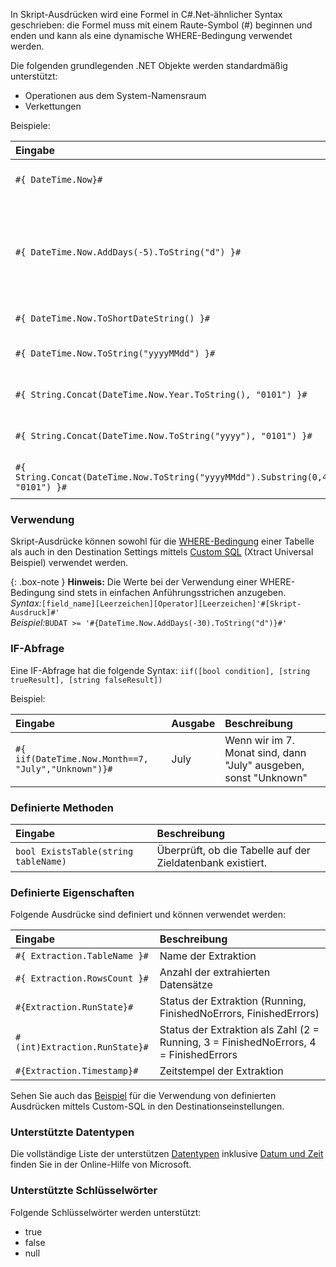 
In Skript-Ausdrücken wird eine Formel in C#.Net-ähnlicher Syntax geschrieben: die Formel muss mit einem Raute-Symbol (#) beginnen und enden und kann als eine dynamische WHERE-Bedingung verwendet werden.

Die folgenden grundlegenden .NET Objekte werden standardmäßig unterstützt:
- Operationen aus dem System-Namensraum
- Verkettungen

Beispiele:

|Eingabe|Ausgabe|Beschreibung|
|:---|:---|:---|
|```#{ DateTime.Now}#``` | DD.MM.YYYY HH:MM:SS | Jetziges Datum und Zeitstempel  |
| ```#{ DateTime.Now.AddDays(-5).ToString("d") }#```     							  | DD.MM.YYYY          | Datum vor 5 Tagen. Wenn heutiges Datum 10.01.2020, dann wird 05.01.2020 ausgegeben.|
| ```#{ DateTime.Now.ToShortDateString() }#```                                        | DD.MM.YYYY        | Jetziges Datum  |
| ```#{ DateTime.Now.ToString("yyyyMMdd") }#```                                       | yyyyMMdd            | Jetziges Datum im SAP-Format |
| ```#{ String.Concat(DateTime.Now.Year.ToString(), "0101") }#```                     | yyyy0101            | Jetziges Jahr mit "0101" verketten |
| ```#{ String.Concat(DateTime.Now.ToString("yyyy"), "0101") }#```                    | yyyy0101            | Jetziges Jahr mit "0101" verketten |
| ```#{ String.Concat(DateTime.Now.ToString("yyyyMMdd").Substring(0,4), "0101") }#``` | yyyy0101            | Jetziges Jahr mit "0101" verketten |



### Verwendung

Skript-Ausdrücke können sowohl für die [WHERE-Bedingung](../table/where-bedingung) einer Tabelle als auch in den Destination Settings mittels [Custom SQL](https://help.theobald-software.com/de/xtract-universal/xu-destinationen/microsoft-sql-server/sql-server-custom-sql) (Xtract Universal Beispiel) verwendet werden. 

{: .box-note }
**Hinweis:** Die Werte bei der Verwendung einer WHERE-Bedingung sind stets in einfachen Anführungsstrichen anzugeben.<br>
*Syntax:*```[field_name][Leerzeichen][Operator][Leerzeichen]'#[Skript-Ausdruck]#'```<br>
*Beispiel:*```BUDAT >= '#{DateTime.Now.AddDays(-30).ToString("d")}#'```


### IF-Abfrage

Eine IF-Abfrage hat die folgende Syntax: ```iif([bool condition], [string trueResult], [string falseResult])```

Beispiel:

| Eingabe                                                | Ausgabe   |   Beschreibung |
|:---|:---|:---|
|```#{ iif(DateTime.Now.Month==7, "July","Unknown")}#``` | July   | Wenn wir im 7. Monat sind, dann "July" ausgeben, sonst "Unknown"


### Definierte Methoden

|    Eingabe                        | Beschreibung                                                                         |
|:--------------------------------------|:------------------------------------------------------------------------------|
| ```bool ExistsTable(string tableName)``` | Überprüft, ob die Tabelle auf der Zieldatenbank existiert.|


### Definierte Eigenschaften

Folgende Ausdrücke sind definiert und können verwendet werden: 

| Eingabe                           | Beschreibung                                                                         |
|:--------------------------------------|:------------------------------------------------------------------------------|
| ```#{ Extraction.TableName }#``` | Name der Extraktion |
| ```#{ Extraction.RowsCount }#``` | Anzahl der extrahierten Datensätze |
| ```#{Extraction.RunState}#``` | Status der Extraktion (Running, FinishedNoErrors, FinishedErrors) |
| ```#(int)Extraction.RunState}#``` | Status der Extraktion als Zahl (2 = Running, 3 = FinishedNoErrors, 4 = FinishedErrors |
| ```#{Extraction.Timestamp}#``` | Zeitstempel der Extraktion |

Sehen Sie auch das [Beispiel](https://help.theobald-software.com/de/xtract-universal/xu-destinationen/microsoft-sql-server/sql-server-custom-sql) für die Verwendung von definierten Ausdrücken mittels Custom-SQL in den Destinationseinstellungen.


### Unterstützte Datentypen

Die vollständige Liste der unterstützen [Datentypen](https://docs.microsoft.com/de-de/dotnet/api/system?redirectedfrom=MSDN&view=netframework-4.7.2) inklusive [Datum und Zeit](https://docs.microsoft.com/de-de/dotnet/standard/base-types/custom-date-and-time-format-strings) finden Sie in der Online-Hilfe von Microsoft.


### Unterstützte Schlüsselwörter 

Folgende Schlüsselwörter werden unterstützt: 
- true 
- false 
- null


